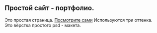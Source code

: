 ## Простой сайт - портфолио.
Это простая страница. [Посмотрите сами](https://github-andrey.github.io/Simple-Portfolio/)
Используются три оттенка.
Это вёрстка простого psd - макета.
